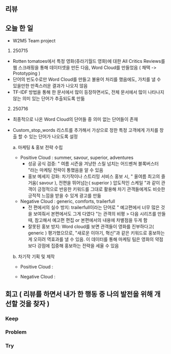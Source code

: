 ## 리뷰

## 오늘 한 일

- W2M5 Team project
1. 250715
  - Rotten tomatoes에서 특정 영화(쥬라기월드 영화)에 대한 All Critics Reviews를 웹 스크래핑을 통해 데이터셋을 만든 다음, Word Cloud를 만들었음 ( 채택 -> Prototyping )
  - 단어의 빈도수로만 Word Cloud를 만들고 불용어 처리를 했음에도, 가치를 낼 수 있을만한 만족스러운 결과가 나오지 않음
  - TF-IDF 방법을 통해 한 문서에서 많이 등장하면서도, 전체 문서에서 많이 나타나지 않는 의미 있는 단어가 추출되도록 만듦
2. 250716
  - 최종적으로 나온 Word Cloud의 단어들 중 의미 없는 단어들이 존재
  - Custom_stop_words 리스트를 추가해서 가상으로 정한 특정 고객에게 가치를 창출 할 수 있는 단어가 나오도록 설정
     
    a. 마케팅 & 홍보 전략 수립
      - Positive Cloud : summer, savour, superior, adventures
        - 성공 공식 검증: " 여름 시즌을 겨냥한 스릴 넘치는 어드벤쳐 블록버스터 "라는 마케팅 전략이 통했음을 알 수 있음
        - 홍보 메세지 강화: 차기작이나 스트리밍 서비스 홍보 시, " 올여름 최고의 즐거움( savour ), 전편을 뛰어넘는( superior ) 압도적인 스케일 "과 같이 관객이 긍정적으로 반응한 키워드를 그대로 활용해 차기 관객들에게도 비슷한 긍적적 느낌을 받을 수 있게 광고를 만듦
      - Negative Cloud : generic, comforts, trailerfull
        - 전 편에서의 실수 방지: trailerfull이라는 단어로 " 예고편에서 너무 많은 것을 보여줘서 본편에서도 그게 다였다 "는 관객의 비평 > 다음 시리즈를 만들 때, 참고해서 예고편 편집 or 본편에서의 내용에 차별점을 두게 함
        - 잘못된 홍보 방지: Word cloud를 보면 관객들이 영화를 진부하다고( generic ) 평가했으므로, "새로운 이야기, 혁신"과 같은 키워드로 홍보하는게 오히려 역효과를 낼 수 있음. 이 데이터를 통해 마케팅 팀은 영화의 약점보다 강점에 집중해 홍보하는 전략을 세울 수 있음
       
    b. 차기작 기획 및 제작
      - Positive Cloud :
      
      - Negative Cloud :
       

       
## 회고 ( 리뷰를 하면서 내가 한 행동 중 나의 발전을 위해 개선할 것을 찾자 )
  
### Keep

### Problem

### Try
